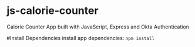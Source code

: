 # js-calorie-counter
Calorie Counter App built with JavaScript, Express and Okta Authentication

#Install Dependencies 
install app dependencies:
`npm install`